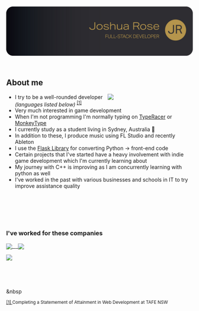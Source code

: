<p>
  <a href="https://github.com/JoshuaDanielRose">
    <img
      align="center"
      src="https://github.com/JoshuaDanielRose/JoshuaDanielRose/blob/main/res/MAIN.jpg?raw=true"
    </img>
  </a>
</p>

<br>

<h2>About me</h2>
<p>
  <a href="https://github.com/kittinan/spotify-github-profile">
    <img 
      align="right" 
      width="230px"
      src="https://spotify-github-profile.vercel.app/api/view?uid=q8hkj695x2mvn1uypwrtbvbge&cover_image=true&theme=default&bar_color=53b14f&bar_color_cover=true"
    </img>
  </a>
</p>
<p width="20px">
  <!--<h2 align="left">About Me</h2>---!>
  <ul>
    <li>I try to be a well-rounded developer <i>(languages listed below)</i> <sup><a href="#links">[1]</a></sup></li>
    <li>Very much interested in game development</li>
    <li>When I'm not programming I'm normally typing on <a href="https://play.typeracer.com/">TypeRacer</a> or <a href="https://monkeytype.com/">MonkeyType</a></li>
    <li>I currently study as a student living in Sydney, Australia 🦘</li>
    <li>In addition to these, I produce music using FL Studio and recently Ableton</li>
    <li>I use the <a href="https://flask.palletsprojects.com/en/2.1.x/">Flask Library</a> for converting Python → front-end code</li>
    <li>Certain projects that I've started have a heavy involvement with indie game development which I'm currently learning about</li>
    <li>My journey with C++ is improving as I am concurrently learning with python as well</li>
    <li>I've worked in the past with various businesses and schools in IT to try improve assistance quality</li>
  </ul>
</p>
<!-- EMPTY BOX TO FILL SPACE BELOW --!>
<img align="center" height="10px"></img>
<h2>&nbsp</h2>

<p>
  <h3 align="left">I've worked for these companies</h3>
  <a href="https://www.bravurasolutions.com/australia/">
    <kbd><img 
      align="center" 
      height="65" 
      src="https://cpp-prod-seek-company-image-uploads.s3.ap-southeast-2.amazonaws.com/814426/logo/657ae531-bcca-11ea-86d1-e52bae5cc086.png"/>
     </kbd>
  </a>
  <a href="https://centelon.com/">
    &nbsp;
    <kbd><img 
      align="center" 
      height="65" 
      src="https://res.cloudinary.com/crunchbase-production/image/upload/c_lpad,f_auto,q_auto:eco,dpr_1/cihaxvnkshd6s5flqmut"/>
    </kbd>
  </a>
</p>

<p>
  <a href="https://github.com/JoshuaDRose/github-readme-stats">
    <img 
      src="https://github-readme-stats.vercel.app/api/wakatime?username=JoshuaDanielRose&custom_title=Wakatime%20Statistics&layout=compact">
    </img>
  </a>
</p>



<h2>&nbsp</h2>



&nbsp<p id="fs-1"><sup><a href="#about-me">[1] </a>Completing a Statemement of Attainment in Web Development at TAFE NSW</sup></p>










<!--===============================================================================================================================================================--!>
<!-- 
                                                                𝗛𝗜𝗗𝗗𝗘𝗡 𝗘𝗟𝗘𝗠𝗘𝗡𝗧𝗦
                                          <p>
                                            <h2 align="left">Current Projects</h2>
                                            <a href="https://github.com/JoshuaDRose/framework/">
                                              <img 
                                                align="center" 
                                                src="https://github-readme-stats.vercel.app/api/pin/?username=JoshuaDRose&repo=framework"
                                              </img>
                                            </a>
                                          </p>
                                          <p> 
<p id="fs-2"><sup><a href="#languages">[2] </a>I understand these are markup languages however I'm including them as they are worth noting</sup></p>
<p id="fs-3"><sup><a href="#languages">[3] </a>I learned powershell throughout my late primary years as a student when messing around with computers</sup></p>
</div>

                                          <p>
                                            <h2 align="left">Languages</h2>
                                            <ul>
                                              <li>python3</li>
                                              <li>css/html/rtf<sup><a href="#links"> [2]</a></sup></li>
                                              <li>powershell<sup><a href="#links"> [3]</a></sup></li>
                                            </ul>
                                          </p>

--!>
<!--===============================================================================================================================================================--!>
